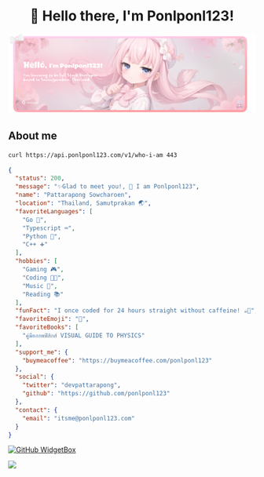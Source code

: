 # <center>👋 Hello there, I'm Ponlponl123!</center>

![ponlponl123-arona](./assets/ponlponl123-rebrand_2024.png)

## About me

```bash
curl https://api.ponlponl123.com/v1/who-i-am 443
```

```JSON
{
  "status": 200,
  "message": "✨Glad to meet you!, 👋 I am Ponlponl123",
  "name": "Pattarapong Sowcharoen",
  "location": "Thailand, Samutprakan 🌏",
  "favoriteLanguages": [
    "Go 💨",
    "Typescript ⌨️",
    "Python 🐍",
    "C++ ➕"
  ],
  "hobbies": [
    "Gaming 🎮",
    "Coding 👨‍💻",
    "Music 🎵",
    "Reading 📚"
  ],
  "funFact": "I once coded for 24 hours straight without caffeine! ☕🚫",
  "favoriteEmoji": "🍰",
  "favoriteBooks": [
    "คู่มือภาพฟิสิกส์ VISUAL GUIDE TO PHYSICS"
  ],
  "support_me": {
    "buymeacoffee": "https://buymeacoffee.com/ponlponl123"
  },
  "social": {
    "twitter": "devpattarapong",
    "github": "https://github.com/ponlponl123"
  },
  "contact": {
    "email": "itsme@ponlponl123.com"
  }
}
```

[![GitHub WidgetBox](https://github-widgetbox.vercel.app/api/profile?username=Ponlponl123&data=followers,repositories,stars,commits)](https://github.com/Jurredr/github-widgetbox)

![](https://api.ponlponl123.com/v1/github/profile/counter)
